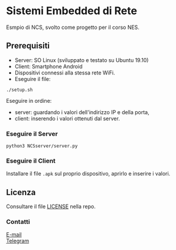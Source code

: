 # Sistemi Embedded di Rete

Esmpio di NCS, svolto come progetto per il corso NES. <br>

## Prerequisiti

- Server: SO Linux (sviluppato e testato su Ubuntu 19.10) <br>
- Client: Smartphone Android <br>
- Dispositivi connessi alla stessa rete WiFi. <br>
- Eseguire il file:
```
./setup.sh
```

Eseguire in ordine:
- server: guardando i valori dell'indirizzo IP e della porta,
- client: inserendo i valori ottenuti dal server.

### Eseguire il Server
```
python3 NCSserver/server.py
```

### Eseguire il Client
Installare il file ``.apk`` sul proprio dispositivo, aprirlo e inserire i valori.

## Licenza
Consultare il file [LICENSE](https://github.com/michelepenzo/nes/blob/master/LICENSE) nella repo.

### Contatti
[E-mail](mailto:michelepenzo@outlook.it) <br>
[Telegram](https://t.me/michelepenzo)